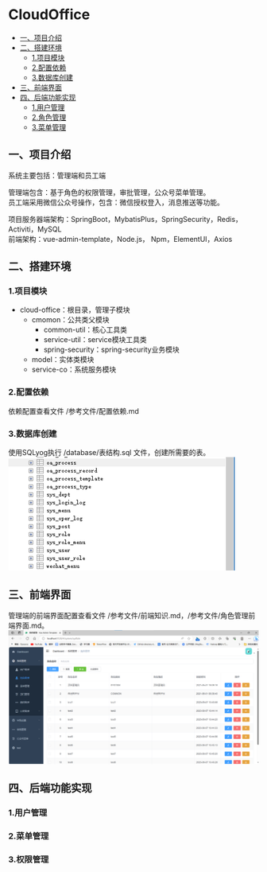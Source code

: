 # CloudOffice
* [一、项目介绍](#一项目介绍)<br>
* [二、搭建环境](#二搭建环境)<br>
    * [1.项目模块](#1项目模块)<br>
    * [2.配置依赖](#2配置依赖)<br>
    * [3.数据库创建](#3数据库创建)<br>
* [三、前端界面](#三前端界面)
* [四、后端功能实现](#四后端功能实现)
    * [1.用户管理](#1用户管理)
    * [2.角色管理](#2角色管理)
    * [3.菜单管理](#3菜单管理)
## 一、项目介绍
系统主要包括：管理端和员工端<br>

管理端包含：基于角色的权限管理，审批管理，公众号菜单管理。<br>
员工端采用微信公众号操作，包含：微信授权登入，消息推送等功能。<br>

项目服务器端架构：SpringBoot，MybatisPlus，SpringSecurity，Redis，Activiti，MySQL<br>
前端架构：vue-admin-template，Node.js， Npm，ElementUI，Axios<br>
## 二、搭建环境
### 1.项目模块
* cloud-office：根目录，管理子模块<br>
    * cmomon：公共类父模块<br>
        * common-util：核心工具类<br>
        * service-util：service模块工具类<br>
        * spring-security：spring-security业务模块<br>
    * model：实体类模块<br>
    * service-co：系统服务模块<br>
### 2.配置依赖
依赖配置查看文件 /参考文件/配置依赖.md
### 3.数据库创建
使用SQLyog执行 /database/表结构.sql 文件，创建所需要的表。<br>
![](https://github.com/wuchuimao/CloudOffice/raw/master/images/database.jpg)<br>
## 三、前端界面
管理端的前端界面配置查看文件 /参考文件/前端知识.md，/参考文件/角色管理前端界面.md。<br>
![](https://github.com/wuchuimao/CloudOffice/raw/master/images/front.jpg)<br>
## 四、后端功能实现
### 1.用户管理
### 2.菜单管理
### 3.权限管理
